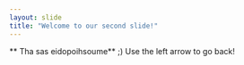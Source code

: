 ```yaml
---
layout: slide
title: "Welcome to our second slide!"
---
```

** Tha sas eidopoihsoume** ;)
Use the left arrow to go back!